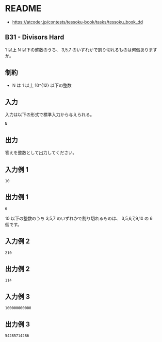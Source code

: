 # README
- <https://atcoder.jp/contests/tessoku-book/tasks/tessoku_book_dd>
## B31 - Divisors Hard
1 以上 N 以下の整数のうち、 3,5,7 のいずれかで割り切れるものは何個ありますか。
## 制約
* N は 1 以上 10^{12} 以下の整数
## 入力
入力は以下の形式で標準入力から与えられる。

```
N
```
## 出力
答えを整数として出力してください。
## 入力例 1
```
10
```
## 出力例 1
```
6
```

10 以下の整数のうち 3,5,7 のいずれかで割り切れるものは、 3,5,6,7,9,10 の 6 個です。
## 入力例 2
```
210
```
## 出力例 2
```
114
```
## 入力例 3
```
100000000000
```
## 出力例 3
```
54285714286
```
